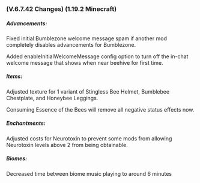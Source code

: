 ### **(V.6.7.42 Changes) (1.19.2 Minecraft)**

##### Advancements:
Fixed initial Bumblezone welcome message spam if another mod completely disables advancements for Bumblezone.

Added enableInitialWelcomeMessage config option to turn off the in-chat welcome message that shows when near beehive for first time.

##### Items:
Adjusted texture for 1 variant of Stingless Bee Helmet, Bumblebee Chestplate, and Honeybee Leggings.

Consuming Essence of the Bees will remove all negative status effects now.

##### Enchantments:
Adjusted costs for Neurotoxin to prevent some mods from allowing Neurotoxin levels above 2 from being obtainable.

##### Biomes:
Decreased time between biome music playing to around 6 minutes